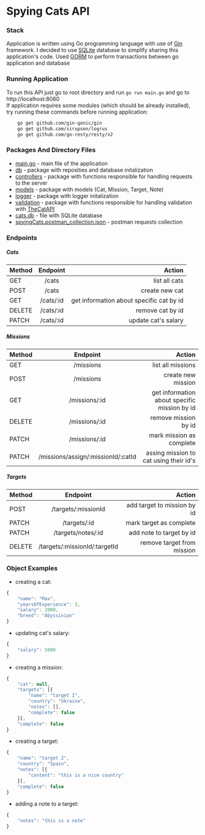 # Spying Cats API

### Stack
Application is written using Go programming language with use of [Gin](https://github.com/gin-gonic/gin) framework.
I decided to use [SQLite](https://www.sqlite.org/) database to simplify sharing this application's code. Used [GORM](https://gorm.io/index.html) to perform transactions between go application and database

### Running Application
To run this API just go to root directory and run ```go run main.go``` and go to http://localhost:8080 <br/>If application requires some modules (which should be already installed), try running these commands before running application:
```bash
    go get github.com/gin-gonic/gin
    go get github.com/sirupsen/logrus
    go get github.com/go-resty/resty/v2
```

### Packages And Directory Files
- [main.go](https://github.com/MaxIvanyshen/Spying-Cats-API/blob/master/main.go) - main file of the application
- [db](https://github.com/MaxIvanyshen/Spying-Cats-API/blob/master/db) - package with reposities and database initalization
- [controllers](https://github.com/MaxIvanyshen/Spying-Cats-API/blob/master/controllers) - package with functions responsible for handling requests to the server
- [models](https://github.com/MaxIvanyshen/Spying-Cats-API/blob/master/models) - package with models (Cat, Mission, Target, Note)
- [logger](https://github.com/MaxIvanyshen/Spying-Cats-API/blob/master/logger) - package with logger initalization 
- [validation](https://github.com/MaxIvanyshen/Spying-Cats-API/blob/master/validation) - package with functions responsible for handling validation with [TheCatAPI](https://api.thecatapi.com/v1/breeds)
- [cats.db](https://github.com/MaxIvanyshen/Spying-Cats-API/blob/master/cats.db) - file with SQLite database
- [spyingCats.postman_collection.json](https://github.com/MaxIvanyshen/Spying-Cats-API/blob/master/spyingCats.postman_collection.json) - postman requests collection


### Endpoints
##### Cats
| Method        | Endpoint      | Action|
| ------------- |:-------------:| -----:|
| GET           | /cats         | list all cats      |
| POST      | /cats      |   create new cat |
| GET      | /cats/:id      |   get information about specific cat by id |
| DELETE      | /cats/:id      |   remove cat by id|
| PATCH     | /cats/:id      |   update cat's salary|

##### Missions
| Method        | Endpoint      | Action|
| ------------- |:-------------:| -----:|
| GET           | /missions         | list all missions      |
| POST      | /missions      |   create new mission |
| GET      | /missions/:id      |   get information about specific mission by id |
| DELETE      | /missions/:id      |   remove mission by id|
| PATCH     | /missions/:id      |   mark mission as complete|
| PATCH     | /missions/assign/:missionId/:catId      |   assing mission to cat using their id's|

##### Targets
| Method        | Endpoint      | Action|
| ------------- |:-------------:| -----:|
| POST           | /targets/:missionId         | add target to mission by id      |
| PATCH     | /targets/:id      |   mark target as complete|
| PATCH     | /targets/notes/:id      |   add note to target by id|
| DELETE     | /targets/:missionId/:targetId      |   remove target from mission |

### Object Examples
- creating a cat:
```javascript
{
    "name": "Max",
    "yearsOfExperience": 3,
    "salary": 2000,
    "breed": "Abyssinian"
}
```

- updating cat's salary:
```javascript
{
    "salary": 5000
}
```

- creating a mission:
```javascript
{
    "cat": null,
    "targets": [{
        "name": "target 1",
        "country": "Ukraine",
        "notes": [],
        "complete": false
    }],
    "complete": false
}
```

- creating a target:
```javascript
{
    "name": "target 2",
    "country": "Spain",
    "notes": [{
        "content": "this is a nice country"
    }],
    "complete": false
}
```

- adding a note to a target:
```javascript
{
    "notes": "this is a note"
}
```
